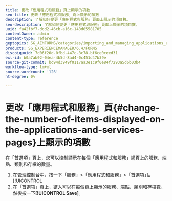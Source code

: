 ```yaml
---
title: 更改「應用程式和服務」頁上顯示的項數
seo-title: 更改「應用程式和服務」頁上顯示的項數
description: 了解如何變更「應用程式與服務」頁面上顯示的項目數。
seo-description: 了解如何變更「應用程式與服務」頁面上顯示的項目數。
uuid: fa42fbf7-dcd2-46cb-a16c-148d05581705
contentOwner: admin
content-type: reference
geptopics: SG_AEMFORMS/categories/importing_and_managing_applications_and_archives
products: SG_EXPERIENCEMANAGER/6.4/FORMS
discoiquuid: 7d06f20d-0fbd-447c-8c78-bf6ce0ceed31
exl-id: b0a7ab02-04ea-4b5d-8ad4-0c451d47b39e
source-git-commit: bd94d3949f0117aa3e1c9f0e84f7293a5d6b03b4
workflow-type: tm+mt
source-wordcount: '126'
ht-degree: 0%

---
```


# 更改「應用程式和服務」頁{#change-the-number-of-items-displayed-on-the-applications-and-services-pages}上顯示的項數

在「首選項」頁上，您可以控制顯示在每個「應用程式和服務」網頁上的服務、端點、類別和存檔的數量。

1. 在管理控制台中，按一下「服務」>「應用程式和服務」>「首選項」]**。**[!UICONTROL 
1. 在「首選項」頁上，鍵入可以在每個頁上顯示的服務、端點、類別和存檔數，然後按一下&#x200B;**[!UICONTROL Save]**。
